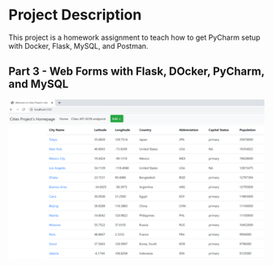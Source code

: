 # Project Description
This project is a homework assignment to teach how to get PyCharm setup with Docker, Flask, MySQL, and Postman.
## Part 3 - Web Forms with Flask, DOcker, PyCharm, and MySQL
![web forms](screenshots/data.png)
